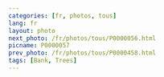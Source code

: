 ```yaml
---
categories: [fr, photos, tous]
lang: fr
layout: photo
next_photo: /fr/photos/tous/P0000056.html
picname: P0000057
prev_photo: /fr/photos/tous/P0000458.html
tags: [Bank, Trees]
---
```

